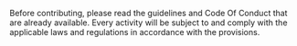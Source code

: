 Before contributing, please read the guidelines and Code Of Conduct that are already available. Every activity will be subject to and comply with the applicable laws and regulations in accordance with the provisions.
